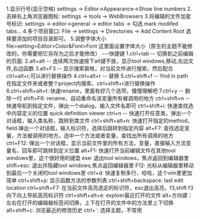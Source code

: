 1.显示行号(显示空格)
settings -> Editor->Appearance->Show line numbers
2. 去掉右上角浏览器图标:
settings -> tools -> WebBrowsers
3.将编辑的文件加星号标识:
settings -> editor->general -> editor tabs -> 勾选 mark modifed tabs…
4.多个项目窗口:
File -> settings -> Directories -> Add Content Root 选择要添加的项目目录即可。
5.调整字体大小
file>setting>Editor>Color&Font>Font 这里面设置字体大小（原生的主题不能修改的，你需要把它另存为之后才能修改）
---快捷键
1.ctrl+tab              --  切换到之前编辑的页面:
2.alt+alt               --  连续两次快速按下alt键不放，显示tool windows,移动,左边文件,右边函数
3.alt+F3                --  显示搜索窗格，对当前文件进行搜索，然后配合ctrl+alt+r,可以进行替换操作
4.ctrl+alt+r    --  替换
5.ctrl+shift+f  --  find in path 在指定文件夹或者整个project内搜索，ctrl+shift+r进行替换操作
6.ctrl+shift+alt+t: 快速rename，里面有好几个选项，慢慢理解吧
7.ctrl+y      --  删除一行
shift+F6:         rename，自动重命名该变量所有被调用的地方
ctrl+shift+n    --      快速导航到指定文件，弹出一个dialog，输入文件名即可
ctrl+shift+i:     快速查找选中内容定义的位置 quick definition viewer
ctrl+n                  --      快速打开任意类，弹出一个对话框，输入类名称，跳转到类文件
ctrl+shift+alt+n: 快速打开指定的method，field.弹出一个对话框，输入标识符，选择后跳转到指定内容
alt+F7:           查找选定变量，方法被调用的地方。选中一个方法或者变量，查找出所有调用的地方
ctrl+F12:         弹出一个对话框，显示当前文件里的所有方法，变量，直接输入方法变量名，回车即可跳转到定义位置
alt+F1:           快速打开当前编辑文件在其他tool windows里，这个很好用的键盘
ese:              退出tool windows，焦点返回到编辑器里
shift+esc:        退出并隐藏tool windows,焦点返回编辑器里
F12:              光标从编辑器里移动到最后一个关闭的tool windows里
ctrl+d:       快速复制多行，哈哈，这个vim里更加简单
ctrl+shift+p:     显示函数方法的参数列表
ctrl+shift+backspace: last edit location
ctrl+shift+F7:    在当前文件高亮选定的标识符，esc退出高亮，f3,shift f3向下向上导航高亮标识符
ctrl+shift+alt+e: exploer最近打开的文件
alt+方向键：      左右在打开的编辑器标签间切换，上下在打开的文件中的方法里上下切换
alt+shift+c:      浏览最近的修改历史
ctrl+`:           选择主题，不常用